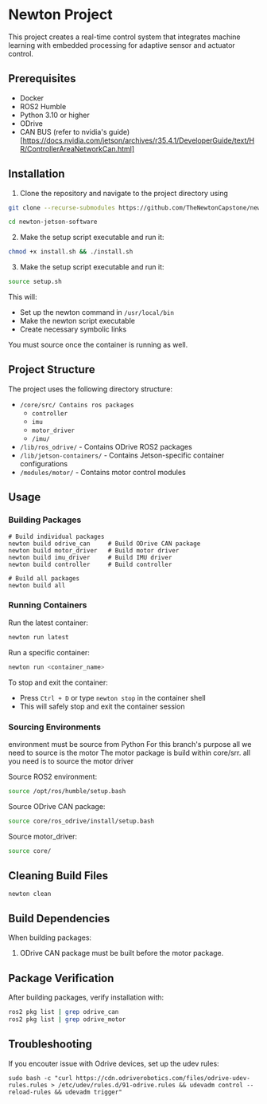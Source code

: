 # Newton Project
 This project creates a real-time control system that integrates machine learning with embedded processing for adaptive sensor and actuator control.

## Prerequisites
- Docker
- ROS2 Humble
- Python 3.10 or higher
- ODrive
- CAN BUS (refer to nvidia's guide)[https://docs.nvidia.com/jetson/archives/r35.4.1/DeveloperGuide/text/HR/ControllerAreaNetworkCan.html]

## Installation

1. Clone the repository and navigate to the project directory using 
```bash
git clone --recurse-submodules https://github.com/TheNewtonCapstone/newton-jetson-software.git 
```

```bash
cd newton-jetson-software
```
2. Make the setup script executable and run it: 
```bash
chmod +x install.sh && ./install.sh
```

3. Make the setup script executable and run it:
```bash
source setup.sh
```
This will:
- Set up the newton command in `/usr/local/bin`
- Make the newton script executable
- Create necessary symbolic links

You must source once the container is running as well. 

## Project Structure
The project uses the following directory structure:
- `/core/src/ Contains ros packages`
  - `controller`
  - `imu`
  - `motor_driver`
  - `/imu/`
- `/lib/ros_odrive/` - Contains ODrive ROS2 packages
- `/lib/jetson-containers/` - Contains Jetson-specific container configurations
- `/modules/motor/` - Contains motor control modules


## Usage 
### Building Packages
```
# Build individual packages
newton build odrive_can     # Build ODrive CAN package
newton build motor_driver   # Build motor driver
newton build imu_driver     # Build IMU driver
newton build controller     # Build controller

# Build all packages
newton build all
```
### Running Containers

Run the latest container:
```bash
newton run latest
```

Run a specific container:
```bash
newton run <container_name>
```

To stop and exit the container:
- Press `Ctrl + D` or type `newton stop` in the container shell
- This will safely stop and exit the container session

### Sourcing Environments

environment must be source from Python
For this branch's purpose all we need to source is the motor
The motor package is build within core/srr. all you need is to source the motor driver

Source ROS2 environment:
```bash
source /opt/ros/humble/setup.bash
```

Source ODrive CAN package:
```bash
source core/ros_odrive/install/setup.bash 
```
Source motor_driver:
```bash
source core/
```

## Cleaning Build Files 
```
newton clean
```

## Build Dependencies
When building packages:
1. ODrive CAN package must be built before the motor package.

## Package Verification

After building packages, verify installation with:
```bash
ros2 pkg list | grep odrive_can
ros2 pkg list | grep odrive_motor
```

## Troubleshooting
If you encouter issue with Odrive devices, set up the udev rules:
```
sudo bash -c "curl https://cdn.odriverobotics.com/files/odrive-udev-rules.rules > /etc/udev/rules.d/91-odrive.rules && udevadm control --reload-rules && udevadm trigger"
```